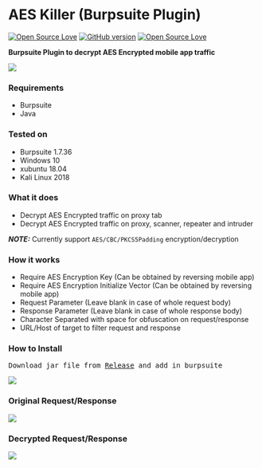 # AES Killer (Burpsuite Plugin)
[![Open Source Love](https://badges.frapsoft.com/os/v1/open-source.svg?v=102)](https://github.com/ellerbrock/open-source-badge/)
[![GitHub version](https://d25lcipzij17d.cloudfront.net/badge.svg?id=gh&type=0.2&v=2.0&x2=0)](http://badge.fury.io/gh/boennemann%2Fbadges)
[![Open Source Love](https://badges.frapsoft.com/os/mit/mit.svg?v=102)](https://github.com/ellerbrock/open-source-badge/)

**Burpsuite Plugin to decrypt AES Encrypted mobile app traffic**

<img src="https://i.imgur.com/qjUqRW5.png" />

### Requirements
- Burpsuite
- Java

### Tested on
- Burpsuite 1.7.36
- Windows 10
- xubuntu 18.04
- Kali Linux 2018

### What it does
- Decrypt AES Encrypted traffic on proxy tab 
- Decrypt AES Encrypted traffic on proxy, scanner, repeater and intruder

***NOTE:*** Currently support `AES/CBC/PKCS5Padding` encryption/decryption

### How it works
- Require AES Encryption Key (Can be obtained by reversing mobile app)
- Require AES Encryption Initialize Vector (Can be obtained by reversing mobile app)
- Request Parameter (Leave blank in case of whole request body)
- Response Parameter (Leave blank in case of whole response body)
- Character Separated with space for obfuscation on request/response 
- URL/Host of target to filter request and response

### How to Install
<pre>Download jar file from <a href="https://github.com/Ebryx/AES-Killer/releases/download/2.0/AES_Killer.jar" target="_blank">Release</a> and add in burpsuite</pre>

<img src="https://i.imgur.com/tAsxDnx.gif" />

### Original Request/Response
<img src="https://i.imgur.com/FY18Toe.png" />

### Decrypted Request/Response
<img src="https://i.imgur.com/c9xSclU.png" />

